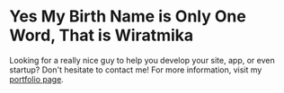 # Yes My Birth Name is Only One Word, That is Wiratmika

Looking for a really nice guy to help you develop your site, app, or even startup? Don't hesitate to contact me! For more information, visit my [portfolio page](http://wiratmika.me).
